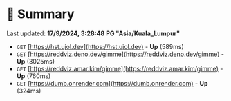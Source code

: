 # 📖 Summary
Last updated: **17/9/2024, 3:28:48 PG "Asia/Kuala_Lumpur"**

- `GET` [https://hst.ujol.dev](https://hst.ujol.dev) - **Up** (589ms)
- `GET` [https://reddviz.deno.dev/gimme](https://reddviz.deno.dev/gimme) - **Up** (3025ms)
- `GET` [https://reddviz.amar.kim/gimme](https://reddviz.amar.kim/gimme) - **Up** (760ms)
- `GET` [https://dumb.onrender.com](https://dumb.onrender.com) - **Up** (324ms)
